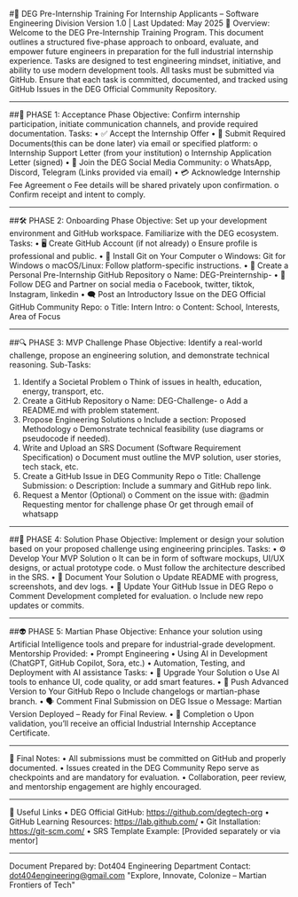 #📘 DEG Pre-Internship Training
For Internship Applicants – Software Engineering Division
Version 1.0 | Last Updated: May 2025
🧠 Overview:
Welcome to the DEG Pre-Internship Training Program. This document outlines a structured five-phase approach to onboard, evaluate, and empower future engineers in preparation for the full industrial internship experience. Tasks are designed to test engineering mindset, initiative, and ability to use modern development tools.
All tasks must be submitted via GitHub. Ensure that each task is committed, documented, and tracked using GitHub Issues in the DEG Official Community Repository.
________________________________________
##🚀 PHASE 1: Acceptance Phase
Objective: Confirm internship participation, initiate communication channels, and provide required documentation.
Tasks:
•	✅ Accept the Internship Offer
•	📨 Submit Required Documents(this can be done later) via email or specified platform:
o	Internship Support Letter (from your institution)
o	Internship Application Letter (signed)
•	🔗 Join the DEG Social Media Community:
o	WhatsApp, Discord, Telegram (Links provided via email)
•	💳 Acknowledge Internship Fee Agreement
o	Fee details will be shared privately upon confirmation.
o	Confirm receipt and intent to comply.
________________________________________
##🛠️ PHASE 2: Onboarding Phase
Objective: Set up your development environment and GitHub workspace. Familiarize with the DEG ecosystem.
Tasks:
•	🖥️ Create GitHub Account (if not already)
o	Ensure profile is professional and public.
•	🔧 Install Git on Your Computer
o	Windows: Git for Windows
o	macOS/Linux: Follow platform-specific instructions.
•	📁 Create a Personal Pre-Internship GitHub Repository
o	Name: DEG-Preinternship-<YourName>
•	🤝 Follow DEG and Partner on social media
o	Facebook, twitter, tiktok, Instagram, linkedin
•	🗨️ Post an Introductory Issue on the DEG Official GitHub Community Repo:
o	Title: Intern Intro: <Full Name>
o	Content: School, Interests, Area of Focus
________________________________________
##🔍 PHASE 3: MVP Challenge Phase
Objective: Identify a real-world challenge, propose an engineering solution, and demonstrate technical reasoning.
Sub-Tasks:
1.	Identify a Societal Problem
o	Think of issues in health, education, energy, transport, etc.
2.	Create a GitHub Repository
o	Name: DEG-Challenge-<YourName>
o	Add a README.md with problem statement.
3.	Propose Engineering Solutions
o	Include a section: Proposed Methodology
o	Demonstrate technical feasibility (use diagrams or pseudocode if needed).
4.	Write and Upload an SRS Document (Software Requirement Specification)
o	Document must outline the MVP solution, user stories, tech stack, etc.
5.	Create a GitHub Issue in DEG Community Repo
o	Title: Challenge Submission: <YourName>
o	Description: Include a summary and GitHub repo link.
6.	Request a Mentor (Optional)
o	Comment on the issue with: @admin Requesting mentor for challenge phase Or get through email of whatsapp
________________________________________
##🧩 PHASE 4: Solution Phase
Objective: Implement or design your solution based on your proposed challenge using engineering principles.
Tasks:
•	⚙️ Develop Your MVP Solution
o	It can be in form of software mockups, UI/UX designs, or actual prototype code.
o	Must follow the architecture described in the SRS.
•	🧾 Document Your Solution
o	Update README with progress, screenshots, and dev logs.
•	🔁 Update Your GitHub Issue in DEG Repo
o	Comment Development completed for evaluation.
o	Include new repo updates or commits.
________________________________________
##👽 PHASE 5: Martian Phase
Objective: Enhance your solution using Artificial Intelligence tools and prepare for industrial-grade development.
Mentorship Provided:
•	Prompt Engineering
•	Using AI in Development (ChatGPT, GitHub Copilot, Sora, etc.)
•	Automation, Testing, and Deployment with AI assistance
Tasks:
•	🧠 Upgrade Your Solution
o	Use AI tools to enhance UI, code quality, or add smart features.
•	🔁 Push Advanced Version to Your GitHub Repo
o	Include changelogs or martian-phase branch.
•	🗣️ Comment Final Submission on DEG Issue
o	Message: Martian Version Deployed – Ready for Final Review.
•	🏁 Completion
o	Upon validation, you’ll receive an official Industrial Internship Acceptance Certificate.
________________________________________
🧭 Final Notes:
•	All submissions must be committed on GitHub and properly documented.
•	Issues created in the DEG Community Repo serve as checkpoints and are mandatory for evaluation.
•	Collaboration, peer review, and mentorship engagement are highly encouraged.
________________________________________
🔗 Useful Links
•	DEG Official GitHub: https://github.com/degtech-org
•	GitHub Learning Resources: https://lab.github.com/
•	Git Installation: https://git-scm.com/
•	SRS Template Example: [Provided separately or via mentor]
________________________________________
Document Prepared by:
Dot404 Engineering Department
Contact: dot404engineering@gmail.com
"Explore, Innovate, Colonize – Martian Frontiers of Tech"

